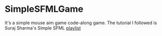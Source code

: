 # SimpleSFMLGame

It's a simple mouse aim game code-along game. The tutorial I followed is Suraj Sharma's Simple SFML [playlist](https://youtube.com/playlist?list=PL6xSOsbVA1eb_QqMTTcql_3PdOiE928up)


